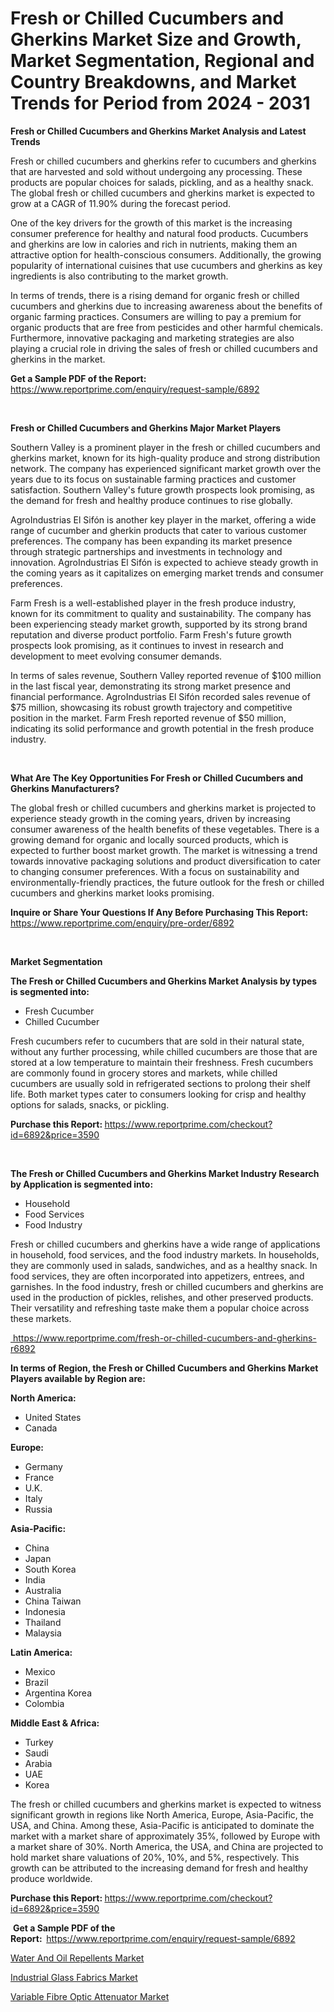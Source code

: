 <p><h1>Fresh or Chilled Cucumbers and Gherkins Market Size and Growth, Market Segmentation, Regional and Country Breakdowns, and Market Trends for Period from 2024 -  2031</h1></p><p><strong>Fresh or Chilled Cucumbers and Gherkins Market Analysis and Latest Trends</strong></p>
<p><p>Fresh or chilled cucumbers and gherkins refer to cucumbers and gherkins that are harvested and sold without undergoing any processing. These products are popular choices for salads, pickling, and as a healthy snack. The global fresh or chilled cucumbers and gherkins market is expected to grow at a CAGR of 11.90% during the forecast period.</p><p>One of the key drivers for the growth of this market is the increasing consumer preference for healthy and natural food products. Cucumbers and gherkins are low in calories and rich in nutrients, making them an attractive option for health-conscious consumers. Additionally, the growing popularity of international cuisines that use cucumbers and gherkins as key ingredients is also contributing to the market growth.</p><p>In terms of trends, there is a rising demand for organic fresh or chilled cucumbers and gherkins due to increasing awareness about the benefits of organic farming practices. Consumers are willing to pay a premium for organic products that are free from pesticides and other harmful chemicals. Furthermore, innovative packaging and marketing strategies are also playing a crucial role in driving the sales of fresh or chilled cucumbers and gherkins in the market.</p></p>
<p><strong>Get a Sample PDF of the Report:&nbsp;</strong> <a href="https://www.reportprime.com/enquiry/request-sample/6892">https://www.reportprime.com/enquiry/request-sample/6892</a></p>
<p>&nbsp;</p>
<p><strong>Fresh or Chilled Cucumbers and Gherkins Major Market Players</strong></p>
<p><p>Southern Valley is a prominent player in the fresh or chilled cucumbers and gherkins market, known for its high-quality produce and strong distribution network. The company has experienced significant market growth over the years due to its focus on sustainable farming practices and customer satisfaction. Southern Valley's future growth prospects look promising, as the demand for fresh and healthy produce continues to rise globally.</p><p>AgroIndustrias El Sifón is another key player in the market, offering a wide range of cucumber and gherkin products that cater to various customer preferences. The company has been expanding its market presence through strategic partnerships and investments in technology and innovation. AgroIndustrias El Sifón is expected to achieve steady growth in the coming years as it capitalizes on emerging market trends and consumer preferences.</p><p>Farm Fresh is a well-established player in the fresh produce industry, known for its commitment to quality and sustainability. The company has been experiencing steady market growth, supported by its strong brand reputation and diverse product portfolio. Farm Fresh's future growth prospects look promising, as it continues to invest in research and development to meet evolving consumer demands.</p><p>In terms of sales revenue, Southern Valley reported revenue of $100 million in the last fiscal year, demonstrating its strong market presence and financial performance. AgroIndustrias El Sifón recorded sales revenue of $75 million, showcasing its robust growth trajectory and competitive position in the market. Farm Fresh reported revenue of $50 million, indicating its solid performance and growth potential in the fresh produce industry.</p></p>
<p>&nbsp;</p>
<p><strong>What Are The Key Opportunities For Fresh or Chilled Cucumbers and Gherkins Manufacturers?</strong></p>
<p><p>The global fresh or chilled cucumbers and gherkins market is projected to experience steady growth in the coming years, driven by increasing consumer awareness of the health benefits of these vegetables. There is a growing demand for organic and locally sourced products, which is expected to further boost market growth. The market is witnessing a trend towards innovative packaging solutions and product diversification to cater to changing consumer preferences. With a focus on sustainability and environmentally-friendly practices, the future outlook for the fresh or chilled cucumbers and gherkins market looks promising.</p></p>
<p><strong>Inquire or Share Your Questions If Any Before Purchasing This Report:</strong> <a href="https://www.reportprime.com/enquiry/pre-order/6892">https://www.reportprime.com/enquiry/pre-order/6892</a></p>
<p>&nbsp;</p>
<p><strong>Market Segmentation</strong></p>
<p><strong>The Fresh or Chilled Cucumbers and Gherkins Market Analysis by types is segmented into:</strong></p>
<p><ul><li>Fresh Cucumber</li><li>Chilled Cucumber</li></ul></p>
<p><p>Fresh cucumbers refer to cucumbers that are sold in their natural state, without any further processing, while chilled cucumbers are those that are stored at a low temperature to maintain their freshness. Fresh cucumbers are commonly found in grocery stores and markets, while chilled cucumbers are usually sold in refrigerated sections to prolong their shelf life. Both market types cater to consumers looking for crisp and healthy options for salads, snacks, or pickling.</p></p>
<p><strong>Purchase this Report:&nbsp;</strong><a href="https://www.reportprime.com/checkout?id=6892&price=3590">https://www.reportprime.com/checkout?id=6892&price=3590</a></p>
<p>&nbsp;</p>
<p><strong>The Fresh or Chilled Cucumbers and Gherkins Market Industry Research by Application is segmented into:</strong></p>
<p><ul><li>Household</li><li>Food Services</li><li>Food Industry</li></ul></p>
<p><p>Fresh or chilled cucumbers and gherkins have a wide range of applications in household, food services, and the food industry markets. In households, they are commonly used in salads, sandwiches, and as a healthy snack. In food services, they are often incorporated into appetizers, entrees, and garnishes. In the food industry, fresh or chilled cucumbers and gherkins are used in the production of pickles, relishes, and other preserved products. Their versatility and refreshing taste make them a popular choice across these markets.</p></p>
<p><a href="https://www.reportprime.com/fresh-or-chilled-cucumbers-and-gherkins-r6892">&nbsp;https://www.reportprime.com/fresh-or-chilled-cucumbers-and-gherkins-r6892</a></p>
<p><strong>In terms of Region, the Fresh or Chilled Cucumbers and Gherkins Market Players available by Region are:</strong></p>
<p>
    <p> <strong> North America: </strong>
        <ul>
            <li>United States</li>
            <li>Canada</li>
        </ul>
        </p> 
    <p> <strong> Europe: </strong>
        <ul>
            <li>Germany</li>
            <li>France</li>
            <li>U.K.</li>
            <li>Italy</li>
            <li>Russia</li>
        </ul>
        </p> 
    <p> <strong> Asia-Pacific: </strong>
        <ul>
            <li>China</li>
            <li>Japan</li>
            <li>South Korea</li>
            <li>India</li>
            <li>Australia</li>
            <li>China Taiwan</li>
            <li>Indonesia</li>
            <li>Thailand</li>
            <li>Malaysia</li>
        </ul>
        </p> 
    <p> <strong> Latin America: </strong>
        <ul>
            <li>Mexico</li>
            <li>Brazil</li>
            <li>Argentina Korea</li>
            <li>Colombia</li>
        </ul>
        </p> 
    <p> <strong> Middle East & Africa: </strong>
        <ul>
            <li>Turkey</li>
            <li>Saudi</li>
            <li>Arabia</li>
            <li>UAE</li>
            <li>Korea</li>
        </ul>
    </p>
    </p>
<p><p>The fresh or chilled cucumbers and gherkins market is expected to witness significant growth in regions like North America, Europe, Asia-Pacific, the USA, and China. Among these, Asia-Pacific is anticipated to dominate the market with a market share of approximately 35%, followed by Europe with a market share of 30%. North America, the USA, and China are projected to hold market share valuations of 20%, 10%, and 5%, respectively. This growth can be attributed to the increasing demand for fresh and healthy produce worldwide.</p></p>
<p><strong>Purchase this Report: </strong><a href="https://www.reportprime.com/checkout?id=6892&price=3590">https://www.reportprime.com/checkout?id=6892&price=3590</a></p>
<p>&nbsp;<strong>Get a Sample PDF of the Report:&nbsp;&nbsp;</strong><a href="https://www.reportprime.com/enquiry/request-sample/6892">https://www.reportprime.com/enquiry/request-sample/6892</a></p>
<p><strong></strong></p>
<p><p><a href="https://www.linkedin.com/pulse/water-oil-repellents-market-research-report-provides-thorough-hwqke?trackingId=QYdv1LV%2FmDCngTc%2Fi5l1AQ%3D%3D">Water And Oil Repellents Market</a></p><p><a href="https://www.linkedin.com/pulse/industrial-glass-fabrics-market-size-growth-outlook-from-bqs2e?trackingId=Fkh5b3YGTht4rkBeElp4YQ%3D%3D">Industrial Glass Fabrics Market</a></p><p><a href="https://www.linkedin.com/pulse/variable-fibre-optic-attenuator-market-research-report-provides-1clye?trackingId=voMCIEKXyIWjdzRo87wWeg%3D%3D">Variable Fibre Optic Attenuator Market</a></p></p>